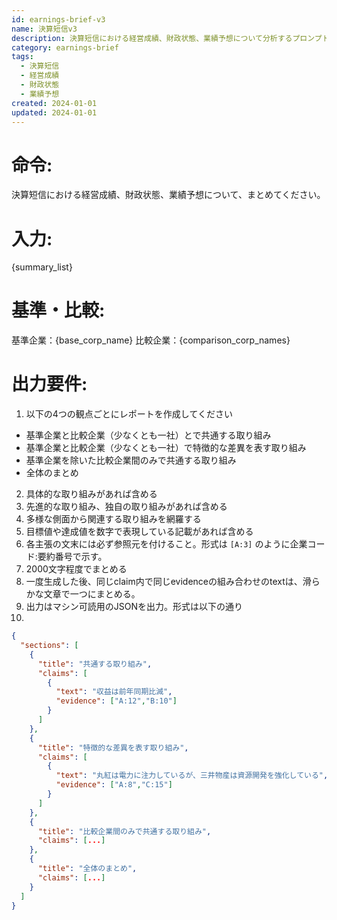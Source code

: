 ```yaml
---
id: earnings-brief-v3
name: 決算短信v3
description: 決算短信における経営成績、財政状態、業績予想について分析するプロンプト
category: earnings-brief
tags:
  - 決算短信
  - 経営成績
  - 財政状態
  - 業績予想
created: 2024-01-01
updated: 2024-01-01
---
```


# 命令:
決算短信における経営成績、財政状態、業績予想について、まとめてください。

# 入力:
{summary_list}

# 基準・比較:
基準企業：{base_corp_name}
比較企業：{comparison_corp_names}

# 出力要件:
1. 以下の4つの観点ごとにレポートを作成してください
  - 基準企業と比較企業（少なくとも一社）とで共通する取り組み
  - 基準企業と比較企業（少なくとも一社）で特徴的な差異を表す取り組み
  - 基準企業を除いた比較企業間のみで共通する取り組み
  - 全体のまとめ

2. 具体的な取り組みがあれば含める
3. 先進的な取り組み、独自の取り組みがあれば含める
4. 多様な側面から関連する取り組みを網羅する
5. 目標値や達成値を数字で表現している記載があれば含める
6. 各主張の文末には必ず参照元を付けること。形式は `[A:3]` のように企業コード:要約番号で示す。
7. 2000文字程度でまとめる
8. 一度生成した後、同じclaim内で同じevidenceの組み合わせのtextは、滑らかな文章で一つにまとめる。
9.  出力はマシン可読用のJSONを出力。形式は以下の通り
10. 
```json
{
  "sections": [
    {
      "title": "共通する取り組み",
      "claims": [
        {
          "text": "収益は前年同期比減",
          "evidence": ["A:12","B:10"]
        }
      ]
    },
    {
      "title": "特徴的な差異を表す取り組み",
      "claims": [
        {
          "text": "丸紅は電力に注力しているが、三井物産は資源開発を強化している",
          "evidence": ["A:8","C:15"]
        }
      ]
    },
    {
      "title": "比較企業間のみで共通する取り組み",
      "claims": [...]
    },
    {
      "title": "全体のまとめ",
      "claims": [...]
    }
  ]
}